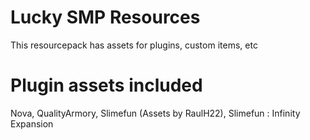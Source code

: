 # Lucky SMP Resources

This resourcepack has assets for plugins, custom items, etc

# Plugin assets included

Nova,
QualityArmory,
Slimefun (Assets by RaulH22),
Slimefun : Infinity Expansion
